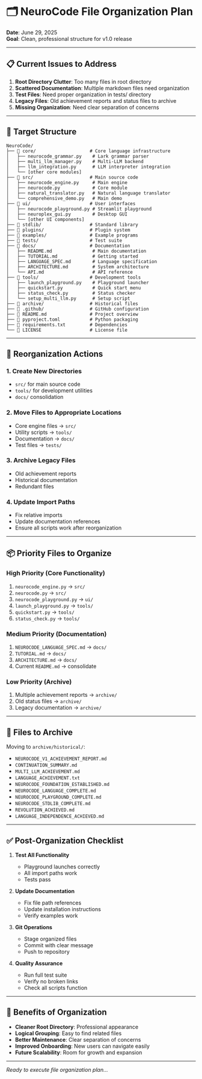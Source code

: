 # 🗂️ NeuroCode File Organization Plan
**Date**: June 29, 2025  
**Goal**: Clean, professional structure for v1.0 release

---

## 📋 Current Issues to Address

1. **Root Directory Clutter**: Too many files in root directory
2. **Scattered Documentation**: Multiple markdown files need organization
3. **Test Files**: Need proper organization in tests/ directory
4. **Legacy Files**: Old achievement reports and status files to archive
5. **Missing Organization**: Need clear separation of concerns

---

## 🎯 Target Structure

```
NeuroCode/
├── 📁 core/                    # Core language infrastructure
│   ├── neurocode_grammar.py    # Lark grammar parser
│   ├── multi_llm_manager.py    # Multi-LLM backend
│   ├── llm_integration.py      # LLM interpreter integration
│   └── [other core modules]
├── 📁 src/                     # Main source code
│   ├── neurocode_engine.py     # Main engine
│   ├── neurocode.py            # Core module
│   ├── natural_translator.py   # Natural language translator
│   └── comprehensive_demo.py   # Main demo
├── 📁 ui/                      # User interfaces
│   ├── neurocode_playground.py # Streamlit playground
│   ├── neuroplex_gui.py        # Desktop GUI
│   └── [other UI components]
├── 📁 stdlib/                  # Standard library
├── 📁 plugins/                 # Plugin system
├── 📁 examples/                # Example programs
├── 📁 tests/                   # Test suite
├── 📁 docs/                    # Documentation
│   ├── README.md               # Main documentation
│   ├── TUTORIAL.md             # Getting started
│   ├── LANGUAGE_SPEC.md        # Language specification
│   ├── ARCHITECTURE.md         # System architecture
│   └── API.md                  # API reference
├── 📁 tools/                   # Development tools
│   ├── launch_playground.py    # Playground launcher
│   ├── quickstart.py           # Quick start menu
│   ├── status_check.py         # Status checker
│   └── setup_multi_llm.py      # Setup script
├── 📁 archive/                 # Historical files
├── 📁 .github/                 # GitHub configuration
├── 📄 README.md                # Project overview
├── 📄 pyproject.toml           # Python packaging
├── 📄 requirements.txt         # Dependencies
└── 📄 LICENSE                  # License file
```

---

## 🔄 Reorganization Actions

### 1. Create New Directories
- `src/` for main source code
- `tools/` for development utilities
- `docs/` consolidation

### 2. Move Files to Appropriate Locations
- Core engine files → `src/`
- Utility scripts → `tools/`
- Documentation → `docs/`
- Test files → `tests/`

### 3. Archive Legacy Files
- Old achievement reports
- Historical documentation
- Redundant files

### 4. Update Import Paths
- Fix relative imports
- Update documentation references
- Ensure all scripts work after reorganization

---

## 📦 Priority Files to Organize

### **High Priority (Core Functionality)**
1. `neurocode_engine.py` → `src/`
2. `neurocode.py` → `src/`
3. `neurocode_playground.py` → `ui/`
4. `launch_playground.py` → `tools/`
5. `quickstart.py` → `tools/`
6. `status_check.py` → `tools/`

### **Medium Priority (Documentation)**
1. `NEUROCODE_LANGUAGE_SPEC.md` → `docs/`
2. `TUTORIAL.md` → `docs/`
3. `ARCHITECTURE.md` → `docs/`
4. Current `README.md` → consolidate

### **Low Priority (Archive)**
1. Multiple achievement reports → `archive/`
2. Old status files → `archive/`
3. Legacy documentation → `archive/`

---

## 🧹 Files to Archive

Moving to `archive/historical/`:
- `NEUROCODE_V1_ACHIEVEMENT_REPORT.md`
- `CONTINUATION_SUMMARY.md`
- `MULTI_LLM_ACHIEVEMENT.md`
- `LANGUAGE_ACHIEVEMENT.txt`
- `NEUROCODE_FOUNDATION_ESTABLISHED.md`
- `NEUROCODE_LANGUAGE_COMPLETE.md`
- `NEUROCODE_PLAYGROUND_COMPLETE.md`
- `NEUROCODE_STDLIB_COMPLETE.md`
- `REVOLUTION_ACHIEVED.md`
- `LANGUAGE_INDEPENDENCE_ACHIEVED.md`

---

## ✅ Post-Organization Checklist

1. **Test All Functionality**
   - Playground launches correctly
   - All import paths work
   - Tests pass
   
2. **Update Documentation**
   - Fix file path references
   - Update installation instructions
   - Verify examples work

3. **Git Operations**
   - Stage organized files
   - Commit with clear message
   - Push to repository

4. **Quality Assurance**
   - Run full test suite
   - Verify no broken links
   - Check all scripts function

---

## 🚀 Benefits of Organization

- **Cleaner Root Directory**: Professional appearance
- **Logical Grouping**: Easy to find related files
- **Better Maintenance**: Clear separation of concerns
- **Improved Onboarding**: New users can navigate easily
- **Future Scalability**: Room for growth and expansion

---

*Ready to execute file organization plan...*
